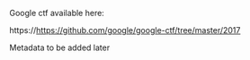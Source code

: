 Google ctf available here: 

https://https://github.com/google/google-ctf/tree/master/2017

Metadata to be added later
